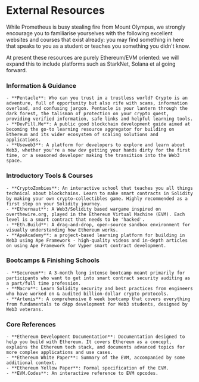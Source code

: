 <script lang="ts">
	import Seo from '$lib/components/SEO.svelte';
</script>

<Seo title="External Resources" />

# External Resources

While Prometheus is busy stealing fire from Mount Olympus, we strongly encourage you to familiarise yourselves with the following excellent websites and courses that exist already: you may find something in here that speaks to you as a student or teaches you something you didn't know.

At present these resources are purely Ethereum/EVM oriented: we will expand this to include platforms such as StarkNet, Solana et al going forward.

### Information & Guidance

    - **Pentacle**: Who can you trust in a trustless world? Crypto is an adventure, full of opportunity but also rife with scams, information overload, and confusing jargon. Pentacle is your lantern through the dark forest, the talisman of protection on your crypto quest, providing verified information, safe links and helpful learning tools.
    - **DevPill.Me**: A public good blockchain development guide aimed at becoming the go-to learning resource aggregator for building on Ethereum and its wider ecosystem of scaling solutions and applications.
    - **Useweb3**: A platform for developers to explore and learn about Web3, whether you're a new dev getting your hands dirty for the first time, or a seasoned developer making the transition into the Web3 space.

### Introductory Tools & Courses

    - **CryptoZombies**: An interactive school that teaches you all things technical about blockchains. Learn to make smart contracts in Solidity by making your own crypto-collectibles game. Highly recommended as a first step on your Solidity journey.
    - **Ethernaut**: A Web3/Solidity based wargame inspired on overthewire.org, played in the Ethereum Virtual Machine (EVM). Each level is a smart contract that needs to be 'hacked'.
    - **Eth.Build**: A drag-and-drop, open-source sandbox environment for visually understanding how Ethereum works.
    - **ApeAcademy**: a project-based learning platform for building in Web3 using Ape Framework - high-quality videos and in-depth articles on using Ape Framework for Vyper smart contract development.

### Bootcamps & Finishing Schools

    - **Secureum**: A 3-month long intense bootcamp meant primarily for participants who want to get into smart contract security auditing as a part/full time profession.
    - **Macro**: Learn Solidity security and best practices from engineers who have worked on & audited billion-dollar crypto protocols.
    - **Artemis**: A comprehensive 8 week bootcamp that covers everything from fundamentals to dApp development for Web3 students, designed by Web3 veterans.

### Core References

    - **Ethereum Development Documentation**: Documentation designed to help you build with Ethereum. It covers Ethereum as a concept, explains the Ethereum tech stack, and documents advanced topics for more complex applications and use cases.
    - **Ethereum White Paper**: Summary of the EVM, accompanied by some additional context.
    - **Ethereum Yellow Paper**: Formal specification of the EVM.
    - **EVM.Codes**: An interactive reference to EVM opcodes.
